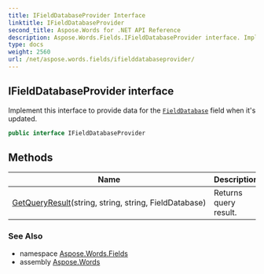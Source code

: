 ```yaml
---
title: IFieldDatabaseProvider Interface
linktitle: IFieldDatabaseProvider
second_title: Aspose.Words for .NET API Reference
description: Aspose.Words.Fields.IFieldDatabaseProvider interface. Implement this interface to provide data for the FieldDatabase field when its updated in C#.
type: docs
weight: 2560
url: /net/aspose.words.fields/ifielddatabaseprovider/
---
```

## IFieldDatabaseProvider interface

Implement this interface to provide data for the [`FieldDatabase`](../fielddatabase/) field when it's updated.

```csharp
public interface IFieldDatabaseProvider
```

## Methods

| Name | Description |
| --- | --- |
| [GetQueryResult](../../aspose.words.fields/ifielddatabaseprovider/getqueryresult/)(string, string, string, FieldDatabase) | Returns query result. |

### See Also

* namespace [Aspose.Words.Fields](../../aspose.words.fields/)
* assembly [Aspose.Words](../../)
